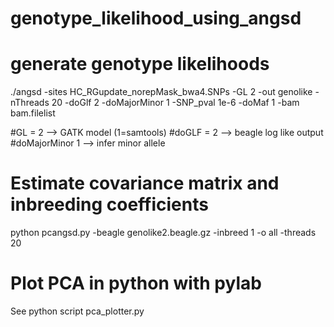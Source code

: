 # genotype_likelihood_using_angsd


# generate genotype likelihoods
./angsd -sites HC_RGupdate_norepMask_bwa4.SNPs -GL 2 -out genolike -nThreads 20 -doGlf 2 -doMajorMinor 1 -SNP_pval 1e-6 -doMaf 1  -bam bam.filelist

#GL = 2 --> GATK model (1=samtools)
#doGLF = 2 --> beagle log like output
#doMajorMinor 1 --> infer minor allele


# Estimate covariance matrix and inbreeding coefficients
python pcangsd.py -beagle genolike2.beagle.gz -inbreed 1 -o all -threads 20

# Plot PCA in python with pylab
See python script pca_plotter.py
